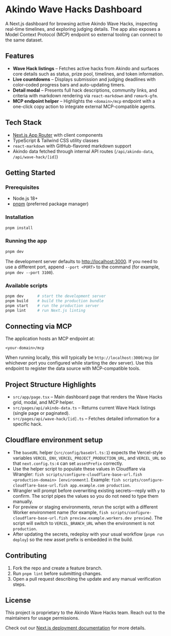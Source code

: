 # Akindo Wave Hacks Dashboard

A Next.js dashboard for browsing active Akindo Wave Hacks, inspecting real-time timelines, and exploring judging details. The app also exposes a Model Context Protocol (MCP) endpoint so external tooling can connect to the same dataset.

## Features

- **Wave Hack listings** – Fetches active hacks from Akindo and surfaces core details such as status, prize pool, timelines, and token information.
- **Live countdowns** – Displays submission and judging deadlines with color-coded progress bars and auto-updating timers.
- **Detail modal** – Presents full hack descriptions, community links, and criteria with markdown rendering via `react-markdown` and `remark-gfm`.
- **MCP endpoint helper** – Highlights the `<domain>/mcp` endpoint with a one-click copy action to integrate external MCP-compatible agents.

## Tech Stack

- [Next.js App Router](https://nextjs.org/docs/app) with client components
- TypeScript & Tailwind CSS utility classes
- `react-markdown` with GitHub-flavored markdown support
- Akindo data fetched through internal API routes (`/api/akindo-data`, `/api/wave-hack/[id]`)

## Getting Started

### Prerequisites

- Node.js 18+
- [pnpm](https://pnpm.io/) (preferred package manager)

### Installation

```bash
pnpm install
```

### Running the app

```bash
pnpm dev
```

The development server defaults to [http://localhost:3000](http://localhost:3000). If you need to use a different port, append `--port <PORT>` to the command (for example, `pnpm dev --port 3100`).

### Available scripts

```bash
pnpm dev      # start the development server
pnpm build    # build the production bundle
pnpm start    # run the production server
pnpm lint     # run Next.js linting
```

## Connecting via MCP

The application hosts an MCP endpoint at:

```
<your-domain>/mcp
```

When running locally, this will typically be `http://localhost:3000/mcp` (or whichever port you configured while starting the dev server). Use this endpoint to register the data source with MCP-compatible tools.

## Project Structure Highlights

- `src/app/page.tsx` – Main dashboard page that renders the Wave Hacks grid, modal, and MCP helper.
- `src/pages/api/akindo-data.ts` – Returns current Wave Hack listings (single page or paginated).
- `src/pages/api/wave-hack/[id].ts` – Fetches detailed information for a specific hack.

## Cloudflare environment setup

- The `baseURL` helper (`src/config/baseUrl.ts:1`) expects the Vercel-style variables `VERCEL_ENV`, `VERCEL_PROJECT_PRODUCTION_URL`, and `VERCEL_URL` so that `next.config.ts:4` can set `assetPrefix` correctly.
- Use the helper script to populate these values in Cloudflare via Wrangler: `fish scripts/configure-cloudflare-base-url.fish <production-domain> [environment]`. Example: `fish scripts/configure-cloudflare-base-url.fish app.example.com production`.
- Wrangler will prompt before overwriting existing secrets—reply with `y` to confirm. The script pipes the values so you do not need to type them manually.
- For preview or staging environments, rerun the script with a different Worker environment name (for example, `fish scripts/configure-cloudflare-base-url.fish preview.example.workers.dev preview`). The script will switch to `VERCEL_BRANCH_URL` when the environment is not `production`.
- After updating the secrets, redeploy with your usual workflow (`pnpm run deploy`) so the new asset prefix is embedded in the build.

## Contributing

1. Fork the repo and create a feature branch.
2. Run `pnpm lint` before submitting changes.
3. Open a pull request describing the update and any manual verification steps.

## License

This project is proprietary to the Akindo Wave Hacks team. Reach out to the maintainers for usage permissions.

Check out our [Next.js deployment documentation](https://nextjs.org/docs/app/building-your-application/deploying) for more details.
